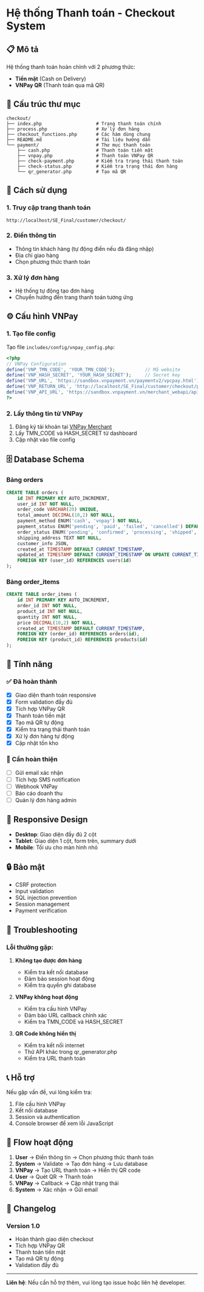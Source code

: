 # Hệ thống Thanh toán - Checkout System

## 📋 Mô tả
Hệ thống thanh toán hoàn chỉnh với 2 phương thức:
- **Tiền mặt** (Cash on Delivery)
- **VNPay QR** (Thanh toán qua mã QR)

## 📁 Cấu trúc thư mục

```
checkout/
├── index.php                    # Trang thanh toán chính
├── process.php                  # Xử lý đơn hàng
├── checkout_functions.php       # Các hàm dùng chung
├── README.md                    # Tài liệu hướng dẫn
└── payment/                     # Thư mục thanh toán
    ├── cash.php                 # Thanh toán tiền mặt
    ├── vnpay.php                # Thanh toán VNPay QR
    ├── check-payment.php        # Kiểm tra trạng thái thanh toán
    ├── check-status.php         # Kiểm tra trạng thái đơn hàng
    └── qr_generator.php         # Tạo mã QR
```

## 🚀 Cách sử dụng

### 1. Truy cập trang thanh toán
```
http://localhost/SE_Final/customer/checkout/
```

### 2. Điền thông tin
- Thông tin khách hàng (tự động điền nếu đã đăng nhập)
- Địa chỉ giao hàng
- Chọn phương thức thanh toán

### 3. Xử lý đơn hàng
- Hệ thống tự động tạo đơn hàng
- Chuyển hướng đến trang thanh toán tương ứng

## ⚙️ Cấu hình VNPay

### 1. Tạo file config
Tạo file `includes/config/vnpay_config.php`:

```php
<?php
// VNPay Configuration
define('VNP_TMN_CODE', 'YOUR_TMN_CODE');           // Mã website
define('VNP_HASH_SECRET', 'YOUR_HASH_SECRET');     // Secret key
define('VNP_URL', 'https://sandbox.vnpayment.vn/paymentv2/vpcpay.html'); // URL thanh toán
define('VNP_RETURN_URL', 'http://localhost/SE_Final/customer/checkout/payment/vnpay_return.php'); // Return URL
define('VNP_API_URL', 'https://sandbox.vnpayment.vn/merchant_webapi/api/transaction'); // API URL
?>
```

### 2. Lấy thông tin từ VNPay
1. Đăng ký tài khoản tại [VNPay Merchant](https://sandbox.vnpayment.vn/)
2. Lấy TMN_CODE và HASH_SECRET từ dashboard
3. Cập nhật vào file config

## 🗄️ Database Schema

### Bảng orders
```sql
CREATE TABLE orders (
    id INT PRIMARY KEY AUTO_INCREMENT,
    user_id INT NOT NULL,
    order_code VARCHAR(20) UNIQUE,
    total_amount DECIMAL(10,2) NOT NULL,
    payment_method ENUM('cash', 'vnpay') NOT NULL,
    payment_status ENUM('pending', 'paid', 'failed', 'cancelled') DEFAULT 'pending',
    order_status ENUM('pending', 'confirmed', 'processing', 'shipped', 'delivered', 'cancelled') DEFAULT 'pending',
    shipping_address TEXT NOT NULL,
    customer_info JSON,
    created_at TIMESTAMP DEFAULT CURRENT_TIMESTAMP,
    updated_at TIMESTAMP DEFAULT CURRENT_TIMESTAMP ON UPDATE CURRENT_TIMESTAMP,
    FOREIGN KEY (user_id) REFERENCES users(id)
);
```

### Bảng order_items
```sql
CREATE TABLE order_items (
    id INT PRIMARY KEY AUTO_INCREMENT,
    order_id INT NOT NULL,
    product_id INT NOT NULL,
    quantity INT NOT NULL,
    price DECIMAL(10,2) NOT NULL,
    created_at TIMESTAMP DEFAULT CURRENT_TIMESTAMP,
    FOREIGN KEY (order_id) REFERENCES orders(id),
    FOREIGN KEY (product_id) REFERENCES products(id)
);
```

## 🔧 Tính năng

### ✅ Đã hoàn thành
- [x] Giao diện thanh toán responsive
- [x] Form validation đầy đủ
- [x] Tích hợp VNPay QR
- [x] Thanh toán tiền mặt
- [x] Tạo mã QR tự động
- [x] Kiểm tra trạng thái thanh toán
- [x] Xử lý đơn hàng tự động
- [x] Cập nhật tồn kho

### 🚧 Cần hoàn thiện
- [ ] Gửi email xác nhận
- [ ] Tích hợp SMS notification
- [ ] Webhook VNPay
- [ ] Báo cáo doanh thu
- [ ] Quản lý đơn hàng admin

## 📱 Responsive Design

- **Desktop**: Giao diện đầy đủ 2 cột
- **Tablet**: Giao diện 1 cột, form trên, summary dưới
- **Mobile**: Tối ưu cho màn hình nhỏ

## 🔒 Bảo mật

- CSRF protection
- Input validation
- SQL injection prevention
- Session management
- Payment verification

## 🐛 Troubleshooting

### Lỗi thường gặp:

1. **Không tạo được đơn hàng**
   - Kiểm tra kết nối database
   - Đảm bảo session hoạt động
   - Kiểm tra quyền ghi database

2. **VNPay không hoạt động**
   - Kiểm tra cấu hình VNPay
   - Đảm bảo URL callback chính xác
   - Kiểm tra TMN_CODE và HASH_SECRET

3. **QR Code không hiển thị**
   - Kiểm tra kết nối internet
   - Thử API khác trong qr_generator.php
   - Kiểm tra URL thanh toán

## 📞 Hỗ trợ

Nếu gặp vấn đề, vui lòng kiểm tra:
1. File cấu hình VNPay
2. Kết nối database
3. Session và authentication
4. Console browser để xem lỗi JavaScript

## 🔄 Flow hoạt động

1. **User** → Điền thông tin → Chọn phương thức thanh toán
2. **System** → Validate → Tạo đơn hàng → Lưu database
3. **VNPay** → Tạo URL thanh toán → Hiển thị QR code
4. **User** → Quét QR → Thanh toán
5. **VNPay** → Callback → Cập nhật trạng thái
6. **System** → Xác nhận → Gửi email

## 📝 Changelog

### Version 1.0
- Hoàn thành giao diện checkout
- Tích hợp VNPay QR
- Thanh toán tiền mặt
- Tạo mã QR tự động
- Validation đầy đủ

---

**Liên hệ**: Nếu cần hỗ trợ thêm, vui lòng tạo issue hoặc liên hệ developer.
